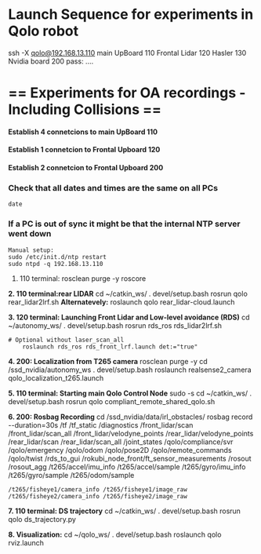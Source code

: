 # Launch Sequence for experiments in Qolo robot #

ssh -X qolo@192.168.13.110
main UpBoard 110
Frontal Lidar 120
Hasler 130
Nvidia board 200
	pass: ....

# == Experiments for OA recordings - Including Collisions == #

#### Establish 4 connetcions to main UpBoard 110
#### Establish 1 connetcion to Frontal Upboard 120
#### Establish 2 connetcion to Frontal Upboard 200

### Check that all dates and times are the same on all PCs ###
	date
### If a PC is out of sync it might be that the internal NTP server went down ###
	Manual setup:
	sudo /etc/init.d/ntp restart
	sudo ntpd -q 192.168.13.110

1. 110 terminal:
	rosclean purge -y
	roscore

**2. 110 terminal:rear LIDAR**
	cd ~/catkin_ws/
	. devel/setup.bash
	rosrun qolo rear_lidar2lrf.sh
	**Alternatevely:**
	roslaunch qolo rear_lidar-cloud.launch

**3. 120 terminal: Launching Front Lidar and Low-level avoidance (RDS)**
	cd ~/autonomy_ws/
	. devel/setup.bash
	rosrun rds_ros rds_lidar2lrf.sh

	# Optional without laser_scan_all
		roslaunch rds_ros rds_front_lrf.launch det:="true"

**4. 200: Localization from T265 camera**
	rosclean purge -y
	cd /ssd_nvidia/autonomy_ws
	. devel/setup.bash 
	roslaunch realsense2_camera qolo_localization_t265.launch

**5. 110 terminal: Starting main Qolo Control Node**
	sudo -s
	cd ~/catkin_ws/
	. devel/setup.bash
	rosrun qolo compliant_remote_shared_qolo.sh


**6. 200: Rosbag Recording**
	cd /ssd_nvidia/data/irl_obstacles/
	rosbag record --duration=30s /tf /tf_static /diagnostics /front_lidar/scan /front_lidar/scan_all /front_lidar/velodyne_points /rear_lidar/velodyne_points /rear_lidar/scan /rear_lidar/scan_all /joint_states /qolo/compliance/svr /qolo/emergency /qolo/odom /qolo/pose2D /qolo/remote_commands /qolo/twist /rds_to_gui /rokubi_node_front/ft_sensor_measurements /rosout /rosout_agg /t265/accel/imu_info /t265/accel/sample /t265/gyro/imu_info /t265/gyro/sample /t265/odom/sample

	/t265/fisheye1/camera_info /t265/fisheye1/image_raw /t265/fisheye2/camera_info /t265/fisheye2/image_raw

**7. 110 terminal: DS trajectory**
	cd ~/catkin_ws/
	. devel/setup.bash
	rosrun qolo ds_trajectory.py
	
**8. Visualization:**
	cd ~/qolo_ws/
	. devel/setup.bash
	roslaunch qolo rviz.launch
